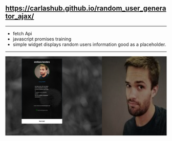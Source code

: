   ## https://carlashub.github.io/random_user_generator_ajax/
   
  
   -------
  - fetch Api 
  - javascript promises training
  - simple widget displays random users information good as a placeholder. 
  --------
   ![alternativetext](sample.PNG)
  
   